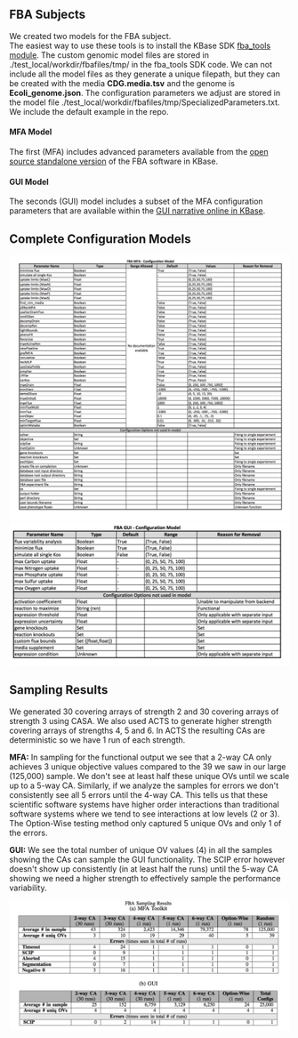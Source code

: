 ## FBA Subjects
We created two models for the FBA subject.  
The easiest way to use these tools is to install the KBase SDK [fba_tools module](https://github.com/cshenry/fba_tools).  The custom genomic model files are stored in ./test_local/workdir/fbafiles/tmp/ in the fba_tools SDK code.  We can not include all the model files as they generate a unique filepath, but they can be created with the media **CDG.media.tsv** and the genome is **Ecoli_genome.json**.  The configuration parameters we adjust are stored in the model file ./test_local/workdir/fbafiles/tmp/SpecializedParameters.txt.  We include the default example in the repo.

#### MFA Model
The first (MFA) includes advanced parameters available from the [open source standalone version](https://github.com/cshenry/fba_tools/tree/master/MFAToolkit) of the FBA software in KBase.

#### GUI Model
The seconds (GUI) model includes a subset of the MFA configuration parameters that are available within the [GUI narrative online in KBase](https://narrative.kbase.us/#catalog/apps/fba_tools/run_flux_balance_analysis/release).

## Complete Configuration Models
![Model](FBAMFA_Model.png)
![Model](FBAGUI_Model.png)

## Sampling Results
We generated 30 covering arrays of strength 2 and 30 covering arrays of strength 3 using CASA.  We also used ACTS to generate higher strength covering arrays of strengths 4, 5 and 6.  In ACTS the resulting CAs are deterministic so we have 1 run of each strength.

**MFA:**     In sampling for the functional output we see that a 2-way CA only achieves 3 unique objective values compared to the 39 we saw in our large (125,000) sample.  We don't see at least half these unique OVs until we scale up to a 5-way CA.  Similarly, if we analyze the samples for errors we don't consistently see all 5 errors until the 4-way CA.  This tells us that these scientific software systems have higher order interactions than traditional software systems where we tend to see interactions at low levels (2 or 3).  The Option-Wise testing method only captured 5 unique OVs and only 1 of the errors.

**GUI:**     We see the total number of unique OV values (4) in all the samples showing the CAs can sample the GUI functionality.  The SCIP error however doesn't show up consistently (in at least half the runs) until the 5-way CA showing we need a higher strength to effectively sample the performance variability.

![Sampling](FBA_Sampling.png)
